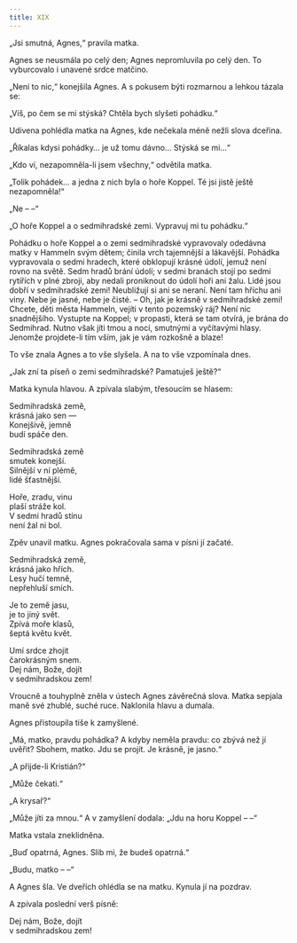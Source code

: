 ```yaml
---
title: XIX
---
```


„Jsi smutná, Agnes,“ pravila matka.

Agnes se neusmála po celý den; Agnes nepromluvila po celý den. To vyburcovalo i unavené srdce matčino.

„Není to nic,“ konejšila Agnes. A s pokusem býti rozmarnou a lehkou tázala se:

„Víš, po čem se mi stýská? Chtěla bych slyšeti pohádku.“

Udivena pohlédla matka na Agnes, kde nečekala méně nežli slova dceřina.

„Říkalas kdysi pohádky… je už tomu dávno… Stýská se mi…“

„Kdo ví, nezapomněla-li jsem všechny,“ odvětila matka.

„Tolik pohádek… a jedna z nich byla o hoře Koppel. Té jsi jistě ještě nezapomněla!“

„Ne – –“

„O hoře Koppel a o sedmihradské zemi. Vypravuj mi tu pohádku.“

Pohádku o hoře Koppel a o zemi sedmihradské vypravovaly odedávna matky v Hammeln svým dětem; činila vrch tajemnější a lákavější. Pohádka vypravovala o sedmi hradech, které obklopují krásné údolí, jemuž není rovno na světě. Sedm hradů brání údolí; v sedmi branách stojí po sedmi rytířích v plné zbroji, aby nedali proniknout do údolí hoři ani žalu. Lidé jsou dobří v sedmihradské zemi! Neubližují si ani se neraní. Není tam hříchu ani viny. Nebe je jasné, nebe je čisté. – Oh, jak je krásně v sedmihradské zemi! Chcete, děti města Hammeln, vejíti v tento pozemský ráj? Není nic snadnějšího. Vystupte na Koppel; v propasti, která se tam otvírá, je brána do Sedmihrad. Nutno však jíti tmou a nocí, smutnými a vyčítavými hlasy. Jenomže projdete-li tím vším, jak je vám rozkošně a blaze!

To vše znala Agnes a to vše slyšela. A na to vše vzpomínala dnes.

„Jak zní ta píseň o zemi sedmihradské? Pamatuješ ještě?“

Matka kynula hlavou. A zpívala slabým, třesoucím se hlasem:

Sedmihradská země,  
krásná jako sen —  
Konejšivě, jemně  
budí spáče den.

Sedmihradská země  
smutek konejší.  
Silnější v ní plémě,  
lidé šťastnější.

Hoře, zradu, vinu  
plaší stráže kol.  
V sedmi hradů stínu  
není žal ni bol.

Zpěv unavil matku. Agnes pokračovala sama v písni jí začaté.

Sedmihradská země,  
krásná jako hřích.  
Lesy hučí temně,  
nepřehluší smích.

Je to země jasu,  
je to jiný svět.  
Zpívá moře klasů,  
šeptá květu květ.

Umí srdce zhojit  
čarokrásným snem.  
Dej nám, Bože, dojít  
v sedmihradskou zem!

Vroucně a touhyplně zněla v ústech Agnes závěrečná slova. Matka sepjala maně své zhublé, suché ruce. Naklonila hlavu a dumala.

Agnes přistoupila tiše k zamyšlené.

„Má, matko, pravdu pohádka? A kdyby neměla pravdu: co zbývá než jí uvěřit? Sbohem, matko. Jdu se projít. Je krásně, je jasno.“

„A přijde-li Kristián?“

„Může čekati.“

„A krysař?“

„Může jíti za mnou.“ A v zamyšlení dodala: „Jdu na horu Koppel – –“

Matka vstala zneklidněna.

„Buď opatrná, Agnes. Slib mi, že budeš opatrná.“

„Budu, matko – –“

A Agnes šla. Ve dveřích ohlédla se na matku. Kynula jí na pozdrav.

A zpívala poslední verš písně:

Dej nám, Bože, dojít  
v sedmihradskou zem!

